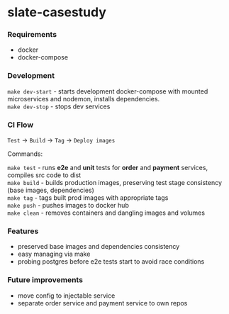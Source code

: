 # slate-casestudy

### Requirements

- docker
- docker-compose

### Development
`make dev-start` - starts development docker-compose with mounted microservices and nodemon, installs dependencies.  
`make dev-stop` - stops dev services

### CI Flow
`Test` -> `Build` -> `Tag` -> `Deploy images`  

Commands: 

`make test` - runs __e2e__ and __unit__ tests for __order__ and __payment__ services, compiles src code to dist  
`make build` - builds production images, preserving test stage consistency (base images, dependencies)  
`make tag` - tags built prod images with appropriate tags  
`make push` - pushes images to docker hub  
`make clean` - removes containers and dangling images and volumes  

### Features

- preserved base images and dependencies consistency
- easy managing via make
- probing postgres before e2e tests start to avoid race conditions

### Future improvements

- move config to injectable service
- separate order service and payment service to own repos
